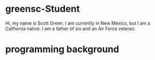 greensc-Student
===============

Hi, my name is Scott Green. I am currently in New Mexico, but I am a California native. I am a father of six and an Air Force veteran.

programming background
======================
